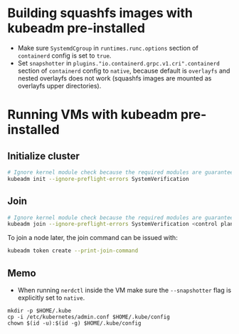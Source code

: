 # Building squashfs images with kubeadm pre-installed

- Make sure `SystemdCgroup` in `runtimes.runc.options` section of `containerd` config is set to `true`.
- Set `snapshotter` in `plugins."io.containerd.grpc.v1.cri".containerd` section of `containerd` config to `native`, because default is `overlayfs` and nested overlayfs does not work (squashfs images are mounted as overlayfs upper directories).

# Running VMs with kubeadm pre-installed

## Initialize cluster

```sh
# Ignore kernel module check because the required modules are guaranteed to be built in the kernel. (TODO (jlkiri): Check if more granular ignoring is possible)
kubeadm init --ignore-preflight-errors SystemVerification
```

## Join

```sh
# Ignore kernel module check because the required modules are guaranteed to be built in the kernel. (TODO (jlkiri): Check if more granular ignoring is possible)
kubeadm join --ignore-preflight-errors SystemVerification <control plane's IP> --token <token> --discovery-token-ca-cert-hash <hash>
```

To join a node later, the join command can be issued with:
```sh
kubeadm token create --print-join-command
```

## Memo
- When running `nerdctl` inside the VM make sure the `--snapshotter` flag is explicitly set to `native`.





```
mkdir -p $HOME/.kube
cp -i /etc/kubernetes/admin.conf $HOME/.kube/config
chown $(id -u):$(id -g) $HOME/.kube/config
```
